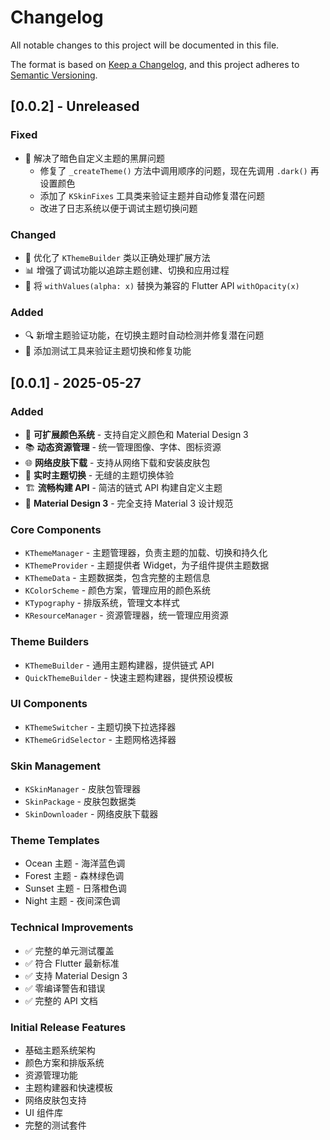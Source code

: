 # Changelog

All notable changes to this project will be documented in this file.

The format is based on [Keep a Changelog](https://keepachangelog.com/en/1.0.0/),
and this project adheres to [Semantic Versioning](https://semver.org/spec/v2.0.0.html).

## [0.0.2] - Unreleased

### Fixed
- 🐛 解决了暗色自定义主题的黑屏问题
  - 修复了 `_createTheme()` 方法中调用顺序的问题，现在先调用 `.dark()` 再设置颜色
  - 添加了 `KSkinFixes` 工具类来验证主题并自动修复潜在问题
  - 改进了日志系统以便于调试主题切换问题

### Changed
- 🔄 优化了 `KThemeBuilder` 类以正确处理扩展方法
- 📊 增强了调试功能以追踪主题创建、切换和应用过程
- 🔧 将 `withValues(alpha: x)` 替换为兼容的 Flutter API `withOpacity(x)`

### Added
- 🔍 新增主题验证功能，在切换主题时自动检测并修复潜在问题
- 🧪 添加测试工具来验证主题切换和修复功能

## [0.0.1] - 2025-05-27

### Added
- 🎨 **可扩展颜色系统** - 支持自定义颜色和 Material Design 3
- 📚 **动态资源管理** - 统一管理图像、字体、图标资源  
- 🌐 **网络皮肤下载** - 支持从网络下载和安装皮肤包
- 🔄 **实时主题切换** - 无缝的主题切换体验
- 🏗️ **流畅构建 API** - 简洁的链式 API 构建自定义主题
- 📱 **Material Design 3** - 完全支持 Material 3 设计规范

### Core Components
- `KThemeManager` - 主题管理器，负责主题的加载、切换和持久化
- `KThemeProvider` - 主题提供者 Widget，为子组件提供主题数据
- `KThemeData` - 主题数据类，包含完整的主题信息
- `KColorScheme` - 颜色方案，管理应用的颜色系统
- `KTypography` - 排版系统，管理文本样式
- `KResourceManager` - 资源管理器，统一管理应用资源

### Theme Builders
- `KThemeBuilder` - 通用主题构建器，提供链式 API
- `QuickThemeBuilder` - 快速主题构建器，提供预设模板

### UI Components
- `KThemeSwitcher` - 主题切换下拉选择器
- `KThemeGridSelector` - 主题网格选择器

### Skin Management
- `KSkinManager` - 皮肤包管理器
- `SkinPackage` - 皮肤包数据类
- `SkinDownloader` - 网络皮肤下载器

### Theme Templates
- Ocean 主题 - 海洋蓝色调
- Forest 主题 - 森林绿色调
- Sunset 主题 - 日落橙色调
- Night 主题 - 夜间深色调

### Technical Improvements
- ✅ 完整的单元测试覆盖
- ✅ 符合 Flutter 最新标准
- ✅ 支持 Material Design 3
- ✅ 零编译警告和错误
- ✅ 完整的 API 文档

### Initial Release Features
- 基础主题系统架构
- 颜色方案和排版系统
- 资源管理功能
- 主题构建器和快速模板
- 网络皮肤包支持
- UI 组件库
- 完整的测试套件
